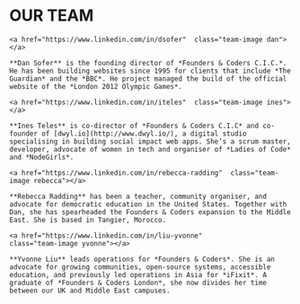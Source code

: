 # OUR TEAM

<div class="about-management">

	<a href="https://www.linkedin.com/in/dsofer"  class="team-image dan"></a>

	**Dan Sofer** is the founding director of *Founders & Coders C.I.C.*. He has been building websites since 1995 for clients that include *The Guardian* and the *BBC*. He project managed the build of the official website of the *London 2012 Olympic Games*.

	<a href="https://www.linkedin.com/in/iteles"  class="team-image ines"></a>

	**Ines Teles** is co-director of *Founders & Coders C.I.C* and co-founder of [dwyl.io](http://www.dwyl.io/), a digital studio specialising in building social impact web apps. She’s a scrum master, developer, advocate of women in tech and organiser of *Ladies of Code* and *NodeGirls*.

	<a href="https://www.linkedin.com/in/rebecca-radding"  class="team-image rebecca"></a>

	**Rebecca Radding** has been a teacher, community organiser, and advocate for democratic education in the United States. Together with Dan, she has spearheaded the Founders & Coders expansion to the Middle East. She is based in Tangier, Morocco.

	<a href="https://www.linkedin.com/in/liu-yvonne"  
	class="team-image yvonne"></a>

	**Yvonne Liu** leads operations for *Founders & Coders*. She is an advocate for growing communities, open-source systems, accessible education, and previously led operations in Asia for *iFixit*. A graduate of *Founders & Coders London*, she now divides her time between our UK and Middle East campuses.

</div>
